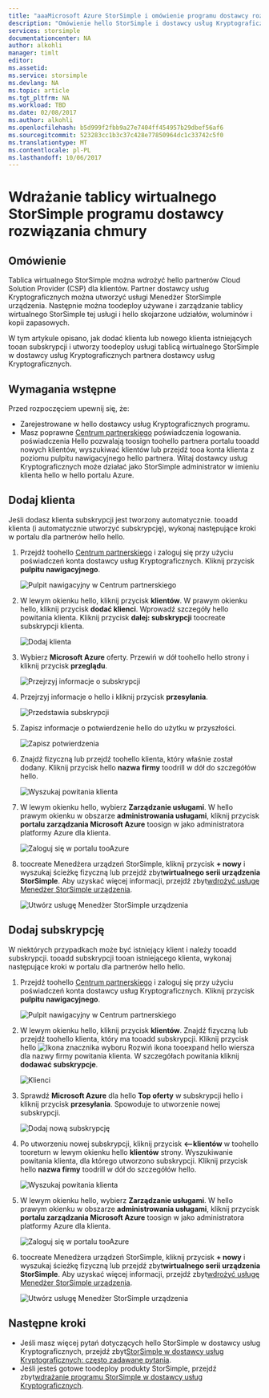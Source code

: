```yaml
---
title: "aaaMicrosoft Azure StorSimple i omówienie programu dostawcy rozwiązań w chmurze | Dokumentacja firmy Microsoft"
description: "Omówienie hello StorSimple i dostawcy usług Kryptograficznych dla partnerów usługi StorSimple."
services: storsimple
documentationcenter: NA
author: alkohli
manager: timlt
editor: 
ms.assetid: 
ms.service: storsimple
ms.devlang: NA
ms.topic: article
ms.tgt_pltfrm: NA
ms.workload: TBD
ms.date: 02/08/2017
ms.author: alkohli
ms.openlocfilehash: b5d999f2fbb9a27e7404ff454957b29dbef56af6
ms.sourcegitcommit: 523283cc1b3c37c428e77850964dc1c33742c5f0
ms.translationtype: MT
ms.contentlocale: pl-PL
ms.lasthandoff: 10/06/2017
---
```

# <a name="deploy-storsimple-virtual-array-for-cloud-solution-provider-program"></a>Wdrażanie tablicy wirtualnego StorSimple programu dostawcy rozwiązania chmury

## <a name="overview"></a>Omówienie

Tablica wirtualnego StorSimple można wdrożyć hello partnerów Cloud Solution Provider (CSP) dla klientów. Partner dostawcy usług Kryptograficznych można utworzyć usługi Menedżer StorSimple urządzenia. Następnie można toodeploy używane i zarządzanie tablicy wirtualnego StorSimple tej usługi i hello skojarzone udziałów, woluminów i kopii zapasowych.

W tym artykule opisano, jak dodać klienta lub nowego klienta istniejących tooan subskrypcji i utworzy toodeploy usługi tablicą wirtualnego StorSimple w dostawcy usług Kryptograficznych partnera dostawcy usług Kryptograficznych.

## <a name="prerequisites"></a>Wymagania wstępne

Przed rozpoczęciem upewnij się, że:

- Zarejestrowane w hello dostawcy usług Kryptograficznych programu.
- Masz poprawne [Centrum partnerskiego](http://partnercenter.microsoft.com/) poświadczenia logowania. poświadczenia Hello pozwalają toosign toohello partnera portalu tooadd nowych klientów, wyszukiwać klientów lub przejdź tooa konta klienta z poziomu pulpitu nawigacyjnego hello partnera. Witaj dostawcy usług Kryptograficznych może działać jako StorSimple administrator w imieniu klienta hello w hello portalu Azure.
                             
## <a name="add-a-customer"></a>Dodaj klienta

Jeśli dodasz klienta subskrypcji jest tworzony automatycznie. tooadd klienta (i automatycznie utworzyć subskrypcję), wykonaj następujące kroki w portalu dla partnerów hello hello.

1. Przejdź toohello [Centrum partnerskiego](http://partnercenter.microsoft.com/) i zaloguj się przy użyciu poświadczeń konta dostawcy usług Kryptograficznych. Kliknij przycisk **pulpitu nawigacyjnego**.

     ![Pulpit nawigacyjny w Centrum partnerskiego](./media/storsimple-partner-csp-deploy/image1.png)
                              
2. W lewym okienku hello, kliknij przycisk **klientów**. W prawym okienku hello, kliknij przycisk **dodać klienci**. Wprowadź szczegóły hello powitania klienta. Kliknij przycisk **dalej: subskrypcji** toocreate subskrypcji klienta.

    ![Dodaj klienta](./media/storsimple-partner-csp-deploy/image2.png)

3.  Wybierz **Microsoft Azure** oferty. Przewiń w dół toohello hello strony i kliknij przycisk **przeglądu**.

    ![Przejrzyj informacje o subskrypcji](./media/storsimple-partner-csp-deploy/image3.png)
                              
4. Przejrzyj informacje o hello i kliknij przycisk **przesyłania**.

    ![Przedstawia subskrypcji](./media/storsimple-partner-csp-deploy/image4.png)

5. Zapisz informacje o potwierdzenie hello do użytku w przyszłości.

    ![Zapisz potwierdzenia](./media/storsimple-partner-csp-deploy/image5.png)

6. Znajdź fizyczną lub przejdź toohello klienta, który właśnie został dodany. Kliknij przycisk hello **nazwa firmy** toodrill w dół do szczegółów hello.

    ![Wyszukaj powitania klienta](./media/storsimple-partner-csp-deploy/image6.png)  

7. W lewym okienku hello, wybierz **Zarządzanie usługami**. W hello prawym okienku w obszarze **administrowania usługami**, kliknij przycisk **portalu zarządzania Microsoft Azure** toosign w jako administratora platformy Azure dla klienta.

    ![Zaloguj się w portalu tooAzure](./media/storsimple-partner-csp-deploy/image9.png)

8. toocreate Menedżera urządzeń StorSimple, kliknij przycisk **+ nowy** i wyszukaj ścieżkę fizyczną lub przejdź zbyt**wirtualnego serii urządzenia StorSimple**. Aby uzyskać więcej informacji, przejdź zbyt[wdrożyć usługę Menedżer StorSimple urządzenia](storsimple-virtual-array-manage-service.md).

    ![Utwórz usługę Menedżer StorSimple urządzenia](./media/storsimple-partner-csp-deploy/image8.png)


## <a name="add-a-subscription"></a>Dodaj subskrypcję

W niektórych przypadkach może być istniejący klient i należy tooadd subskrypcji. tooadd subskrypcji tooan istniejącego klienta, wykonaj następujące kroki w portalu dla partnerów hello hello.

1. Przejdź toohello [Centrum partnerskiego](http://partnercenter.microsoft.com/) i zaloguj się przy użyciu poświadczeń konta dostawcy usług Kryptograficznych. Kliknij przycisk **pulpitu nawigacyjnego**.

     ![Pulpit nawigacyjny w Centrum partnerskiego](./media/storsimple-partner-csp-deploy/image1.png)
                              
2. W lewym okienku hello, kliknij przycisk **klientów**. Znajdź fizyczną lub przejdź toohello klienta, który ma tooadd subskrypcji. Kliknij przycisk hello ![Ikona znacznika wyboru Rozwiń](./media/storsimple-partner-csp-deploy/expand_pane_icon.png) ikona tooexpand hello wiersza dla nazwy firmy powitania klienta. W szczegółach powitania kliknij **dodawać subskrypcje**.

    ![Klienci](./media/storsimple-partner-csp-deploy/image10.png)

3. Sprawdź **Microsoft Azure** dla hello **Top oferty** w subskrypcji hello i kliknij przycisk **przesyłania**. Spowoduje to utworzenie nowej subskrypcji.

    ![Dodaj nową subskrypcję](./media/storsimple-partner-csp-deploy/image11.png)

6. Po utworzeniu nowej subskrypcji, kliknij przycisk **<--klientów** w toohello tooreturn w lewym okienku hello **klientów** strony. Wyszukiwanie powitania klienta, dla którego utworzono subskrypcji. Kliknij przycisk hello **nazwa firmy** toodrill w dół do szczegółów hello.

    ![Wyszukaj powitania klienta](./media/storsimple-partner-csp-deploy/image6.png)  

7. W lewym okienku hello, wybierz **Zarządzanie usługami**. W hello prawym okienku w obszarze **administrowania usługami**, kliknij przycisk **portalu zarządzania Microsoft Azure** toosign w jako administratora platformy Azure dla klienta.

    ![Zaloguj się w portalu tooAzure](./media/storsimple-partner-csp-deploy/image9.png)

8. toocreate Menedżera urządzeń StorSimple, kliknij przycisk **+ nowy** i wyszukaj ścieżkę fizyczną lub przejdź zbyt**wirtualnego serii urządzenia StorSimple**. Aby uzyskać więcej informacji, przejdź zbyt[wdrożyć usługę Menedżer StorSimple urządzenia](storsimple-virtual-array-manage-service.md).

    ![Utwórz usługę Menedżer StorSimple urządzenia](./media/storsimple-partner-csp-deploy/image8.png)

## <a name="next-steps"></a>Następne kroki

- Jeśli masz więcej pytań dotyczących hello StorSimple w dostawcy usług Kryptograficznych, przejdź zbyt[StorSimple w dostawcy usług Kryptograficznych: często zadawane pytania](storsimple-partner-csp-faq.md).
- Jeśli jesteś gotowe toodeploy produkty StorSimple, przejdź zbyt[wdrażanie programu StorSimple w dostawcy usług Kryptograficznych](storsimple-partner-csp-deploy.md).
